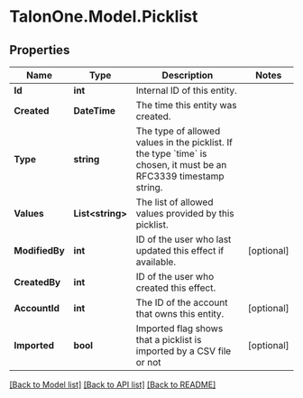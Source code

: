 # TalonOne.Model.Picklist
## Properties

Name | Type | Description | Notes
------------ | ------------- | ------------- | -------------
**Id** | **int** | Internal ID of this entity. | 
**Created** | **DateTime** | The time this entity was created. | 
**Type** | **string** | The type of allowed values in the picklist. If the type &#x60;time&#x60; is chosen, it must be an RFC3339 timestamp string. | 
**Values** | **List&lt;string&gt;** | The list of allowed values provided by this picklist. | 
**ModifiedBy** | **int** | ID of the user who last updated this effect if available. | [optional] 
**CreatedBy** | **int** | ID of the user who created this effect. | 
**AccountId** | **int** | The ID of the account that owns this entity. | [optional] 
**Imported** | **bool** | Imported flag shows that a picklist is imported by a CSV file or not | [optional] 

[[Back to Model list]](../README.md#documentation-for-models) [[Back to API list]](../README.md#documentation-for-api-endpoints) [[Back to README]](../README.md)

